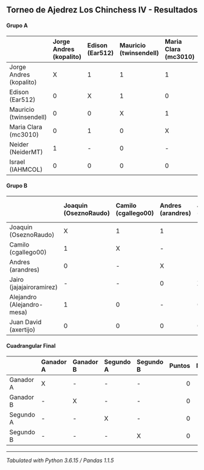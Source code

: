 ## Torneo de Ajedrez Los Chinchess IV - Resultados
#### Grupo A

|                         | Jorge Andres (kopalito)   | Edison (Ear512)   | Mauricio (twinsendell)   | Maria Clara (mc3010)   | Neider (NeiderMT)   | Israel (IAHMCOL)   |   Puntos |   Neudstadtl |
|:------------------------|:--------------------------|:------------------|:-------------------------|:-----------------------|:--------------------|:-------------------|---------:|-------------:|
| Jorge Andres (kopalito) | X                         | 1                 | 1                        | 1                      | 0                   | 1                  |        4 |            9 |
| Edison (Ear512)         | 0                         | X                 | 1                        | 0                      | -                   | 2                  |        3 |            5 |
| Mauricio (twinsendell)  | 0                         | 0                 | X                        | 1                      | 1                   | 1                  |        3 |            4 |
| Maria Clara (mc3010)    | 0                         | 1                 | 0                        | X                      | -                   | 1                  |        2 |            4 |
| Neider (NeiderMT)       | 1                         | -                 | 0                        | -                      | X                   | 0                  |        1 |            4 |
| Israel (IAHMCOL)        | 0                         | 0                 | 0                        | 0                      | 1                   | X                  |        1 |            1 |
#### Grupo B

|                            | Joaquin (OseznoRaudo)   | Camilo (cgallego00)   | Andres (arandres)   | Jairo (jajajairoramirez)   | Alejandro (Alejandro-mesa)   | Juan David (axertijo)   |   Puntos |   Neudstadtl |
|:---------------------------|:------------------------|:----------------------|:--------------------|:---------------------------|:-----------------------------|:------------------------|---------:|-------------:|
| Joaquin (OseznoRaudo)      | X                       | 1                     | 1                   | -                          | 0                            | 1                       |        3 |            5 |
| Camilo (cgallego00)        | 1                       | X                     | -                   | -                          | 1                            | 1                       |        3 |            4 |
| Andres (arandres)          | 0                       | -                     | X                   | 1                          | -                            | 1                       |        2 |            2 |
| Jairo (jajajairoramirez)   | -                       | -                     | 0                   | X                          | 1                            | 1                       |        2 |            1 |
| Alejandro (Alejandro-mesa) | 1                       | 0                     | -                   | 0                          | X                            | -                       |        1 |            3 |
| Juan David (axertijo)      | 0                       | 0                     | 0                   | 0                          | -                            | X                       |        0 |            0 |
#### Cuadrangular Final

|           | Ganador A   | Ganador B   | Segundo A   | Segundo B   |   Puntos |   Neudstadtl |
|:----------|:------------|:------------|:------------|:------------|---------:|-------------:|
| Ganador A | X           | -           | -           | -           |        0 |            0 |
| Ganador B | -           | X           | -           | -           |        0 |            0 |
| Segundo A | -           | -           | X           | -           |        0 |            0 |
| Segundo B | -           | -           | -           | X           |        0 |            0 |
****
*Tabulated with Python 3.6.15 / Pandas 1.1.5*
